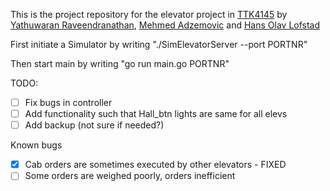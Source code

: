 

This is the project repository for the elevator project in [TTK4145](https://github.com/TTK4145) by [Yathuwaran Raveendranathan](https://github.com/yathuwaran), [Mehmed Adzemovic](https://github.com/mehmeda) and [Hans Olav Lofstad](https://github.com/SupremeAckbar)

First initiate a Simulator by writing "./SimElevatorServer --port PORTNR"

Then start main by writing "go run main.go PORTNR"



TODO:

 - [ ] Fix bugs in controller
 - [ ] Add functionality such that Hall_btn lights are same for all elevs
 - [ ] Add backup (not sure if needed?)

Known bugs

 - [x] Cab orders are sometimes executed by other elevators - FIXED
 - [ ] Some orders are weighed poorly, orders inefficient
